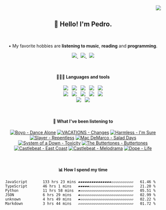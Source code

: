 <h6 align='end'>
   <img src='https://visitcount.itsvg.in/api?id=Pedrvisk&icon=2&color=12' />
</h6>

<!--Heading-->
<h2 align='center'>
   👋 Hello! I'm Pedro.
</h2>
<br/>
<p align='center'>
   • My favorite hobbies are <strong>listening to music</strong>, <strong>reading</strong> and <strong>programming</strong>.
</p>
<!--/Heading-->

<!--Section-->
<!-- <h4 align='center'>
   🌐 Where to find me?
</h4> -->
<p align='center'>
  <a href='https://discordapp.com/users/216662585737478144/'>
     <img src='https://img.shields.io/badge/Discord-7289DA?style=for-the-badge&logo=discord&logoColor=white' />
  </a>
  &nbsp;
  <a href='https://www.last.fm/user/Pedrov1sk'>
     <img src='https://img.shields.io/badge/Lastfm-c3000d.svg?&style=for-the-badge&logo=Last.fm&logoColor=white' />
  </a>
  &nbsp;
  <a href='https://open.spotify.com/user/novoshigod'>
     <img src='https://img.shields.io/badge/Spotify-1db954.svg?&style=for-the-badge&logo=spotify&logoColor=white' />        
  </a> 
</p>
<br/>
<!--/Section--> 

<!--Section-->
<h4 align='center'>
  👨🏻‍💻 Languages and tools
</h4>
<p align='center'>
  <img src='https://img.shields.io/badge/TypeScript-007ACC?style=for-the-badge&logo=typescript&logoColor=white' />&nbsp;&nbsp;
  <img src='https://img.shields.io/badge/JavaScript-F7DF1E?style=for-the-badge&logo=javascript&logoColor=black' />&nbsp;&nbsp;
  <img src='https://img.shields.io/badge/CSS3-1572B6?style=for-the-badge&logo=css3&logoColor=white' />&nbsp;&nbsp;
  <img src='https://img.shields.io/badge/HTML5-E34F26?style=for-the-badge&logo=html5&logoColor=white' />&nbsp;&nbsp;
  <img src='https://img.shields.io/badge/Node.js-43853D?style=for-the-badge&logo=node.js&logoColor=white' />
  <br/>
  <img src='https://img.shields.io/badge/Express-404D59.svg?&style=for-the-badge&logo=express&logoColor=white' />&nbsp;&nbsp;
  <img src='https://img.shields.io/badge/React-20232A?style=for-the-badge&logo=react&logoColor=61DAFB' />&nbsp;&nbsp;
  <img src='https://img.shields.io/badge/Next-black?style=for-the-badge&logo=next.js&logoColor=white' />&nbsp;&nbsp;
  <img src='https://img.shields.io/badge/Firebase-F29D0C?style=for-the-badge&logo=firebase&logoColor=white' />&nbsp;&nbsp;
  <img src='https://img.shields.io/badge/MongoDB-4EA94B?style=for-the-badge&logo=mongodb&logoColor=white' />
  <br/>
  <img src='https://img.shields.io/badge/Oracle-C74634?style=for-the-badge&logo=oracle&logoColor=white' />&nbsp;&nbsp;
  <img src='https://img.shields.io/badge/Git-%23F05032.svg?&style=for-the-badge&logo=git&logoColor=white' />
</p>
<br/>
<!--/Section-->

<!--Section-->
<h4 align='center'>
   🎵 What I've been listening to
</h4>



<!-- lastfm -->
<p align="center"><a href="https://www.last.fm/music/Boyo/Dance+Alone"><img src="https://lastfm.freetls.fastly.net/i/u/64s/01a5041d029f84734ff6b61d4b26cd18.png" title="Boyo - Dance Alone"></a> <a href="https://www.last.fm/music/VACATIONS/Changes"><img src="https://lastfm.freetls.fastly.net/i/u/64s/ccc11aceb641b87bb5a8fbcfdd554c18.jpg" title="VACATIONS - Changes"></a> <a href="https://www.last.fm/music/Harmless/I%27m+Sure"><img src="https://lastfm.freetls.fastly.net/i/u/64s/2a139f44becf1cc45cb601e7c959d0aa.jpg" title="Harmless - I'm Sure"></a> <a href="https://www.last.fm/music/Slayer/Repentless"><img src="https://lastfm.freetls.fastly.net/i/u/64s/81b4aa938a296e0576cba4d04aa58bf1.png" title="Slayer - Repentless"></a> <a href="https://www.last.fm/music/Mac+DeMarco/Salad+Days"><img src="https://lastfm.freetls.fastly.net/i/u/64s/28ffd87a1e554022c0065398979894c4.png" title="Mac DeMarco - Salad Days"></a> <a href="https://www.last.fm/music/System+of+a+Down/Toxicity"><img src="https://lastfm.freetls.fastly.net/i/u/64s/dfc476f560cf4920b94a5ab5d539b05b.png" title="System of a Down - Toxicity"></a> <a href="https://www.last.fm/music/The+Buttertones/Buttertones"><img src="https://lastfm.freetls.fastly.net/i/u/64s/a77c953112fd69b3ac9418e4c245e057.jpg" title="The Buttertones - Buttertones"></a> <a href="https://www.last.fm/music/Castlebeat/East+Coast"><img src="https://lastfm.freetls.fastly.net/i/u/64s/8ccbc390c44a74ade9942459d4ca471d.jpg" title="Castlebeat - East Coast"></a> <a href="https://www.last.fm/music/Castlebeat/Melodrama"><img src="https://lastfm.freetls.fastly.net/i/u/64s/31d8c526c8aea5e62729ea720011f7f5.jpg" title="Castlebeat - Melodrama"></a> <a href="https://www.last.fm/music/Dope/Life"><img src="https://lastfm.freetls.fastly.net/i/u/64s/3ba9197d4e00969d366a0fcc11d74a54.jpg" title="Dope - Life"></a> </p>



<br/>
<!--/Section-->

<!--Section-->
<h4 align='center'>
   📊 How I spend my time
</h4>

<!--START_SECTION:waka-->

```text
JavaScript       133 hrs 23 mins ▰▰▰▰▰▰▰▰▰▰▰▰▰▰▰▱▱▱▱▱▱▱▱▱▱   61.46 %
TypeScript       46 hrs 1 mins   ▰▰▰▰▰▱▱▱▱▱▱▱▱▱▱▱▱▱▱▱▱▱▱▱▱   21.20 %
Python           11 hrs 58 mins  ▰▱▱▱▱▱▱▱▱▱▱▱▱▱▱▱▱▱▱▱▱▱▱▱▱   05.51 %
JSON             6 hrs 29 mins   ▰▱▱▱▱▱▱▱▱▱▱▱▱▱▱▱▱▱▱▱▱▱▱▱▱   02.99 %
unknown          4 hrs 49 mins   ▰▱▱▱▱▱▱▱▱▱▱▱▱▱▱▱▱▱▱▱▱▱▱▱▱   02.22 %
Markdown         3 hrs 44 mins   ▱▱▱▱▱▱▱▱▱▱▱▱▱▱▱▱▱▱▱▱▱▱▱▱▱   01.72 %
```

<!--END_SECTION:waka-->
  
<!--/Section-->
